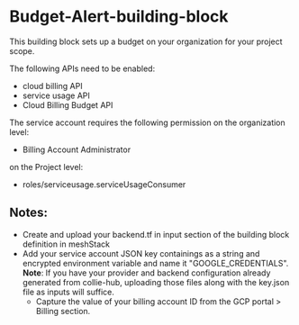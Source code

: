 # Budget-Alert-building-block
This building block sets up a budget on your organization for your project scope. 

The following APIs need to be enabled:
- cloud billing API
- service usage API
- Cloud Billing Budget API

The service account requires the following permission on the organization level:
- Billing Account Administrator

on the Project level:
- roles/serviceusage.serviceUsageConsumer

## Notes:
- Create and upload your backend.tf in input section of the building block definition in meshStack
- Add your service account JSON key containings as a string and encrypted environment variable and name it "GOOGLE_CREDENTIALS".
  **Note**: If you have your provider and backend configuration already generated from collie-hub, uploading those files along with the key.json file as inputs will suffice.
  - Capture the value of your billing account ID from the GCP portal > Billing section.

